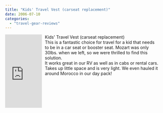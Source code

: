 ```yaml
---
title: "Kids' Travel Vest (carseat replacement)"
date: 2006-07-10
categories: 
  - "travel-gear-reviews"
---
```


<iframe scrolling="no" frameborder="0" src="http://rcm.amazon.com/e/cm?t=soultravelers-20&o=1&p=8&l=as1&asins=B000MGWEII&fc1=000000&IS2=1&lt1=_blank&lc1=0000FF&bc1=000000&bg1=FFFFFF&f=ifr" marginwidth="0" marginheight="0" style="width: 120px; height: 240px; margin-right: 10px; float: left; margin-bottom: 20px;"></iframe>

Kids' Travel Vest (carseat replacement)  
This is a fantastic choice for travel for a kid that needs to be in a car seat or booster seat. Mozart was only 30lbs. when we left, so we were thrilled to find this solution.  
It works great in our RV as well as in cabs or rental cars. Takes up little space and is very light. We even hauled it around Morocco in our day pack!
